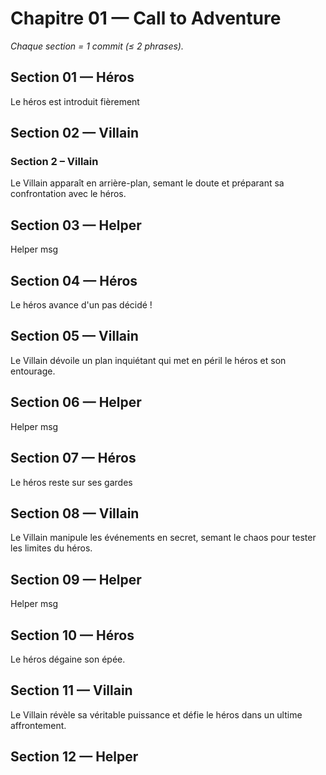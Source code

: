 # Chapitre 01 — Call to Adventure

_Chaque section = 1 commit (≤ 2 phrases)._

## Section 01 — Héros
Le héros est introduit fièrement

## Section 02 — Villain
<!-- Écrivez ici (≤ 2 phrases). -->
### Section 2 – Villain
Le Villain apparaît en arrière-plan, semant le doute et préparant sa confrontation avec le héros.

## Section 03 — Helper
Helper msg

## Section 04 — Héros
Le héros avance d'un pas décidé !

## Section 05 — Villain
<!-- Écrivez ici (≤ 2 phrases). -->
Le Villain dévoile un plan inquiétant qui met en péril le héros et son entourage.

## Section 06 — Helper
Helper msg

## Section 07 — Héros
Le héros reste sur ses gardes

## Section 08 — Villain
<!-- Écrivez ici (≤ 2 phrases). -->
Le Villain manipule les événements en secret, semant le chaos pour tester les limites du héros.

## Section 09 — Helper
Helper msg

## Section 10 — Héros
Le héros dégaine son épée.

## Section 11 — Villain
<!-- Écrivez ici (≤ 2 phrases). -->
Le Villain révèle sa véritable puissance et défie le héros dans un ultime affrontement.

## Section 12 — Helper
<!-- Écrivez ici (≤ 2 phrases). -->
